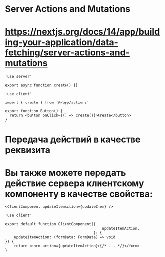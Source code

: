 # Server Actions and Mutations
# https://nextjs.org/docs/14/app/building-your-application/data-fetching/server-actions-and-mutations



```tsx
'use server'
 
export async function create() {}
```
```tsx
'use client'
 
import { create } from '@/app/actions'
 
export function Button() {
  return <button onClick={() => create()}>Create</button>
}
```

# Передача действий в качестве реквизита
# Вы также можете передать действие сервера клиентскому компоненту в качестве свойства:
```tsx
<ClientComponent updateItemAction={updateItem} />
```
```tsx
'use client'

export default function ClientComponent({
                                            updateItemAction,
                                        }: {
    updateItemAction: (formData: FormData) => void
}) {
    return <form action={updateItemAction}>{/* ... */}</form>
}
```


